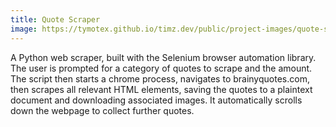 ```yaml
---
title: Quote Scraper
image: https://tymotex.github.io/timz.dev/public/project-images/quote-scraper-thumbnail.png
---
```


A Python web scraper, built with the Selenium browser automation library. The user is prompted for a category of quotes to scrape and the amount. The script then starts a chrome process, navigates to brainyquotes.com, then scrapes all relevant HTML elements, saving the quotes to a plaintext document and downloading associated images. It automatically scrolls down the webpage to collect further quotes.
